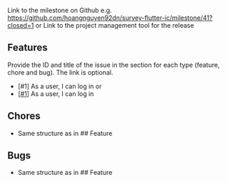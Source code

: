 Link to the milestone on Github e.g. https://github.com/hoangnguyen92dn/survey-flutter-ic/milestone/41?closed=1
or Link to the project management tool for the release

## Features

Provide the ID and title of the issue in the section for each type (feature, chore and bug). The link is optional.

- [#1] As a user, I can log in or
- [[#1](https://github.com/hoangnguyen92dn/survey-flutter-ic/issues/1)] As a user, I can log in

## Chores
- Same structure as in  ## Feature

## Bugs
- Same structure as in  ## Feature
